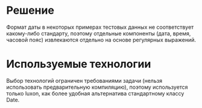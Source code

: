# Решение
Формат даты в некоторых примерах тестовых данных не соответствует какому-либо
стандарту, поэтому отдельные компоненты (дата, время, часовой пояс) извлекаются
отдельно на основе регулярных выражений.

# Используемые технологии
Выбор технологий ограничен требованиями задачи (нельзя использовать предварительную компиляцию),
поэтому используется только luxon, как более удобная альтернатива стандартному классу Date.
